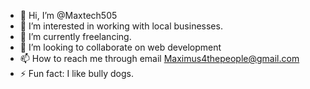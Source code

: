 - 👋 Hi, I’m @Maxtech505
- 👀 I’m interested in working with local businesses.
- 🌱 I’m currently freelancing.
- 💞️ I’m looking to collaborate on web development
- 📫 How to reach me through email Maximus4thepeople@gmail.com
- ⚡ Fun fact: I like bully dogs.

<!---
Maxtech505/Maxtech505 is a ✨ special ✨ repository because its `README.md` (this file) appears on your GitHub profile.
You can click the Preview link to take a look at your changes.
--->
